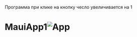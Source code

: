 Программа при клике на кнопку чесло увеличивается на 1
# MauiApp1![App](https://user-images.githubusercontent.com/120463381/223222576-9ced2236-71df-456f-93db-28dfde072b64.png)
